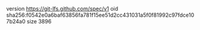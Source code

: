 version https://git-lfs.github.com/spec/v1
oid sha256:f0542e0a6baf63856fa781f15ee51d2cc431031a5f0f81992c97fdce107b24a0
size 3896
